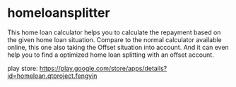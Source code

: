 # homeloansplitter
 
This home loan calculator helps you to calculate the repayment based on the given home loan situation.
Compare to the normal calculator available online, this one also taking the Offset situation into account.
And it can even help you to find a optimized home loan splitting with an offset account.

play store: https://play.google.com/store/apps/details?id=homeloan.qtproject.fengyin
